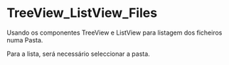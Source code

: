 # TreeView_ListView_Files
Usando os componentes TreeView e ListView para listagem dos ficheiros numa Pasta.

Para a lista, será necessário seleccionar a pasta.

